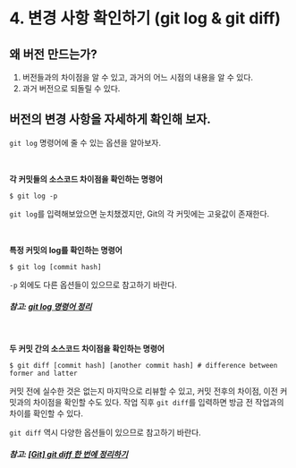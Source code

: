 # 4. 변경 사항 확인하기 (git log & git diff)

## 왜 버전 만드는가?
1. 버전들과의 차이점을 알 수 있고, 과거의 어느 시점의 내용을 알 수 있다.
2. 과거 버전으로 되돌릴 수 있다.

## 버전의 변경 사항을 자세하게 확인해 보자.
`git log` 명령어에 줄 수 있는 옵션을 알아보자.

<br>


**각 커밋들의 소스코드 차이점을 확인하는 명령어**
```
$ git log -p
```

`git log`를 입력해보았으면 눈치챘겠지만, Git의 각 커밋에는 고윳값이 존재한다.

<br>


**특정 커밋의 log를 확인하는 명령어**
```
$ git log [commit hash]
```

`-p` 외에도 다른 옵션들이 있으므로 참고하기 바란다.

##### 참고: [git log 명령어 정리](https://dkmqflx.github.io/development/2021/01/16/git-log/)
<br>

**두 커밋 간의 소스코드 차이점을 확인하는 명령어**
```
$ git diff [commit hash] [another commit hash] # difference between former and latter
```
커밋 전에 실수한 것은 없는지 마지막으로 리뷰할 수 있고,
커밋 전후의 차이점, 이전 커밋과의 차이점을 확인할 수도 있다.
작업 직후 `git diff`를 입력하면 방금 전 작업과의 차이를 확인할 수 있다.

`git diff` 역시 다양한 옵션들이 있으므로 참고하기 바란다.
##### 참고: [[Git] git diff 한 번에 정리하기](https://dkmqflx.github.io/development/2021/01/16/git-log/)
